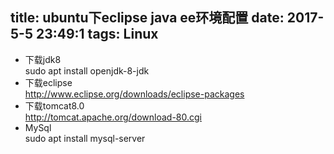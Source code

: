 title: ubuntu下eclipse java ee环境配置
date: 2017-5-5 23:49:1
tags: Linux
---
   * 下载jdk8  
 sudo apt install openjdk-8-jdk
 * 下载eclipse  
 http://www.eclipse.org/downloads/eclipse-packages
 * 下载tomcat8.0  
 http://tomcat.apache.org/download-80.cgi
 * MySql  
 sudo apt install mysql-server
  